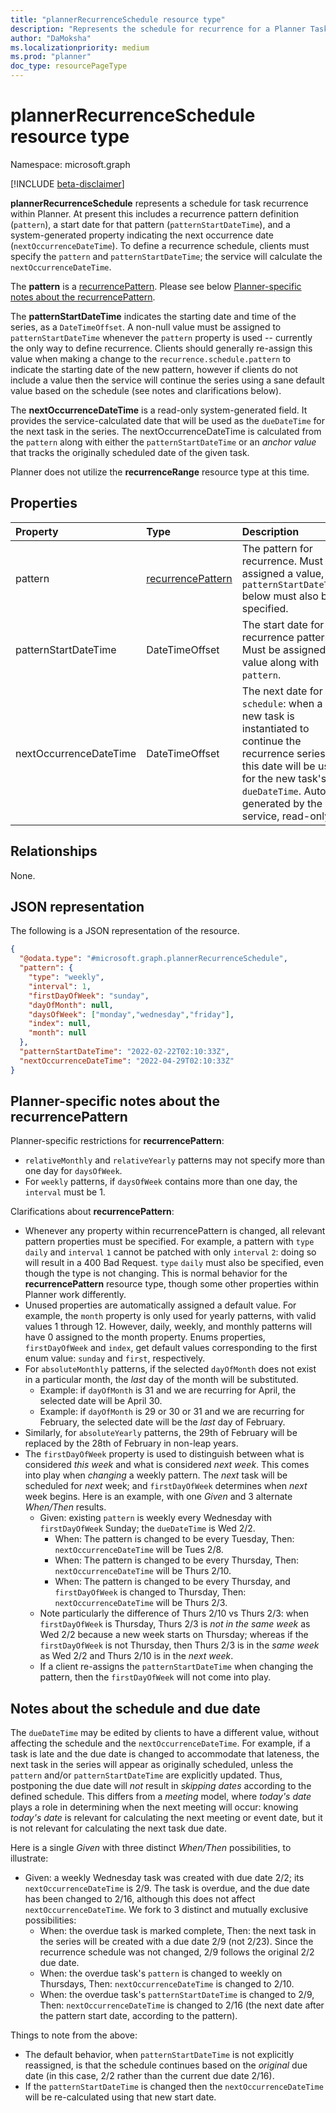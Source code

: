 ```yaml
---
title: "plannerRecurrenceSchedule resource type"
description: "Represents the schedule for recurrence for a Planner Task in Microsoft 365"
author: "DaMoksha"
ms.localizationpriority: medium
ms.prod: "planner"
doc_type: resourcePageType
---
```


# plannerRecurrenceSchedule resource type

Namespace: microsoft.graph

[!INCLUDE [beta-disclaimer](../../includes/beta-disclaimer.md)]

**plannerRecurrenceSchedule** represents a schedule for task recurrence within Planner. At present this includes a recurrence pattern definition (`pattern`), a start date for that pattern (`patternStartDateTime`), and a system-generated property indicating the next occurrence date (`nextOccurrenceDateTime`). To define a recurrence schedule, clients must specify the `pattern` and `patternStartDateTime`; the service will calculate the `nextOccurrenceDateTime`.

The **pattern** is a [recurrencePattern](../resources/recurrencePattern.md). Please see below [Planner-specific notes about the recurrencePattern](#planner-specific-notes-about-the-recurrencepattern).

The **patternStartDateTime** indicates the starting date and time of the series, as a `DateTimeOffset`. A non-null value must be assigned to `patternStartDateTime` whenever the `pattern` property is used -- currently the only way to define recurrence. Clients should generally re-assign this value when making a change to the `recurrence.schedule.pattern` to indicate the starting date of the new pattern, however if clients do not include a value then the service will continue the series using a sane default value based on the schedule (see notes and clarifications below).

The **nextOccurrenceDateTime** is a read-only system-generated field. It provides the service-calculated date that will be used as the `dueDateTime` for the next task in the series. The nextOccurrenceDateTime is calculated from the `pattern` along with either the `patternStartDateTime` or an _anchor value_ that tracks the originally scheduled date of the given task.

Planner does not utilize the **recurrenceRange** resource type at this time.

## Properties

|Property|Type|Description|
|:---|:---|:---|
|pattern|[recurrencePattern](../resources/recurrencepattern.md)|The pattern for recurrence. Must be assigned a value, and `patternStartDateTime` below must also be specified.|
|patternStartDateTime|DateTimeOffset|The start date for the recurrence pattern. Must be assigned a value along with `pattern`.|
|nextOccurrenceDateTime|DateTimeOffset|The next date for this `schedule`: when a new task is instantiated to continue the recurrence series, this date will be used for the new task's `dueDateTime`. Auto-generated by the service, read-only.|

## Relationships

None.

## JSON representation

The following is a JSON representation of the resource.
<!-- {
  "blockType": "resource",
  "@odata.type": "microsoft.graph.plannerRecurrenceSchedule"
}
-->
``` json
{
  "@odata.type": "#microsoft.graph.plannerRecurrenceSchedule",
  "pattern": {
    "type": "weekly",
    "interval": 1,
    "firstDayOfWeek": "sunday",
    "dayOfMonth": null,
    "daysOfWeek": ["monday","wednesday","friday"],
    "index": null,
    "month": null
  },
  "patternStartDateTime": "2022-02-22T02:10:33Z",
  "nextOccurrenceDateTime": "2022-04-29T02:10:33Z"
}
```

## Planner-specific notes about the recurrencePattern

Planner-specific restrictions for **recurrencePattern**:

- `relativeMonthly` and `relativeYearly` patterns may not specify more than one day for `daysOfWeek`.
- For `weekly` patterns, if `daysOfWeek` contains more than one day, the `interval` must be 1.

Clarifications about **recurrencePattern**:

- Whenever any property within recurrencePattern is changed, all relevant pattern properties must be specified. For example, a pattern with `type` `daily` and `interval` `1` cannot be patched with only `interval` `2`: doing so will result in a 400 Bad Request. `type` `daily` must also be specified, even though the type is not changing. This is normal behavior for the **recurrencePattern** resource type, though some other properties within Planner work differently.
- Unused properties are automatically assigned a default value. For example, the `month` property is only used for yearly patterns, with valid values 1 through 12. However, daily, weekly, and monthly patterns will have 0 assigned to the month property. Enums properties, `firstDayOfWeek` and `index`, get default values corresponding to the first enum value: `sunday` and `first`, respectively.
- For `absoluteMonthly` patterns, if the selected `dayOfMonth` does not exist in a particular month, the _last_ day of the month will be substituted.
  - Example: if `dayOfMonth` is 31 and we are recurring for April, the selected date will be April 30.
  - Example: if `dayOfMonth` is 29 or 30 or 31 and we are recurring for February, the selected date will be the _last_ day of February.
- Similarly, for `absoluteYearly` patterns, the 29th of February will be replaced by the 28th of February in non-leap years.
- The `firstDayOfWeek` property is used to distinguish between what is considered _this week_ and what is considered _next week_. This comes into play when _changing_ a weekly pattern. The _next_ task will be scheduled for _next_ week; and `firstDayOfWeek` determines when _next_ week begins. Here is an example, with one _Given_ and 3 alternate _When/Then_ results.
  - Given: existing `pattern` is weekly every Wednesday with `firstDayOfWeek` Sunday; the `dueDateTime` is Wed 2/2.
    - When: The pattern is changed to be every Tuesday, Then: `nextOccurrenceDateTime` will be Tues 2/8.
    - When: The pattern is changed to be every Thursday, Then: `nextOccurrenceDateTime` will be Thurs 2/10.
    - When: The pattern is changed to be every Thursday, and `firstDayOfWeek` is changed to Thursday, Then: `nextOccurrenceDateTime` will be Thurs 2/3.
  - Note particularly the difference of Thurs 2/10 vs Thurs 2/3: when `firstDayOfWeek` is Thursday, Thurs 2/3 is _not in the same week_ as Wed 2/2 because a new week starts on Thursday; whereas if the `firstDayOfWeek` is not Thursday, then Thurs 2/3 is in the _same week_ as Wed 2/2 and Thurs 2/10 is in the _next week_.
  - If a client re-assigns the `patternStartDateTime` when changing the pattern, then the `firstDayOfWeek` will not come into play.

## Notes about the schedule and due date

The `dueDateTime` may be edited by clients to have a different value, without affecting the schedule and the `nextOccurrenceDateTime`. For example, if a task is late and the due date is changed to accommodate that lateness, the next task in the series will appear as originally scheduled, unless the `pattern` and/or `patternStartDateTime` are explicitly updated. Thus, postponing the due date will _not_ result in _skipping dates_ according to the defined schedule. This differs from a _meeting_ model, where _today's date_ plays a role in determining when the next meeting will occur: knowing _today's date_ is relevant for calculating the next meeting or event date, but it is not relevant for calculating the next task due date.

Here is a single _Given_ with three distinct _When/Then_ possibilities, to illustrate:

- Given: a weekly Wednesday task was created with due date 2/2; its `nextOccurrenceDateTime` is 2/9. The task is overdue, and the due date has been changed to 2/16, although this does not affect `nextOccurrenceDateTime`. We fork to 3 distinct and mutually exclusive possibilities:
  - When: the overdue task is marked complete, Then: the next task in the series will be created with a due date 2/9 (not 2/23). Since the recurrence schedule was not changed, 2/9 follows the original 2/2 due date.
  - When: the overdue task's `pattern` is changed to weekly on Thursdays, Then: `nextOccurrenceDateTime` is changed to 2/10.
  - When: the overdue task's `patternStartDateTime` is changed to 2/9, Then: `nextOccurrenceDateTime` is changed to 2/16 (the next date after the pattern start date, according to the pattern).

Things to note from the above:

- The default behavior, when `patternStartDateTime` is not explicitly reassigned, is that the schedule continues based on the _original_ due date (in this case, 2/2 rather than the current due date 2/16).
- If the `patternStartDateTime` is changed then the `nextOccurrenceDateTime` will be re-calculated using that new start date.
